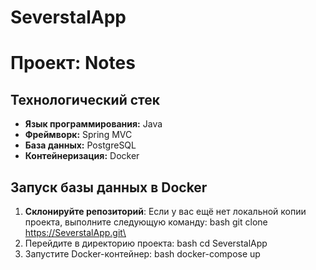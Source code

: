 # SeverstalApp
# Проект: Notes

## Технологический стек

- **Язык программирования:** Java
- **Фреймворк:** Spring MVC
- **База данных:** PostgreSQL
- **Контейнеризация:** Docker


## Запуск базы данных в Docker

1. **Склонируйте репозиторий**:
   Если у вас ещё нет локальной копии проекта, выполните следующую команду:
     bash
       git clone https://SeverstalApp.git\
2. Перейдите в директорию проекта:
   bash
      cd SeverstalApp
4. Запустите Docker-контейнер:
     bash
       docker-compose up



   


   

